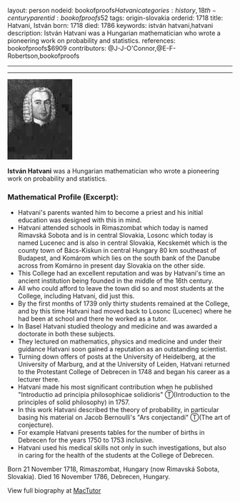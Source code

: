 layout: person
nodeid: bookofproofs$Hatvani
categories: history,18th-century
parentid: bookofproofs$52
tags: origin-slovakia
orderid: 1718
title: Hatvani, István
born: 1718
died: 1786
keywords: istván hatvani,hatvani
description: István Hatvani was a Hungarian mathematician who wrote a pioneering work on probability and statistics.
references: bookofproofs$6909
contributors: @J-J-O'Connor,@E-F-Robertson,bookofproofs

---



---

![Hatvani.jpg](https://github.com/bookofproofs/bookofproofs.github.io/blob/main/_sources/_assets/images/portraits/Hatvani.jpg?raw=true)

**István Hatvani** was a Hungarian mathematician who wrote a pioneering work on probability and statistics.

### Mathematical Profile (Excerpt):
* Hatvani's parents wanted him to become a priest and his initial education was designed with this in mind.
* Hatvani attended schools in Rimaszombat which today is named Rimavská Sobota and is in central Slovakia, Losonc which today is named Lucenec and is also in central Slovakia, Kecskemét which is the county town of Bács-Kiskun in central Hungary 80 km southeast of Budapest, and Komárom which lies on the south bank of the Danube across from Komárno in present day Slovakia on the other side.
* This College had an excellent reputation and was by Hatvani's time an ancient institution being founded in the middle of the 16th  century.
* All who could afford to leave the town did so and most students at the College, including Hatvani, did just this.
* By the first months of 1739 only thirty students remained at the College, and by this time Hatvani had moved back to Losonc (Lucenec) where he had been at school and there he worked as a tutor.
* In Basel Hatvani studied theology and medicine and was awarded a doctorate in both these subjects.
* They lectured on mathematics, physics and medicine and under their guidance Hatvani soon gained a reputation as an outstanding scientist.
* Turning down offers of posts at the University of Heidelberg, at the University of Marburg, and at the University of Leiden, Hatvani returned to the Protestant College of Debrecen in 1748 and began his career as a lecturer there.
* Hatvani made his most significant contribution when he published "Introductio ad principia philosophicae solidioris" Ⓣ(Introduction to the principles of solid philosophy) in 1757.
* In this work Hatvani described the theory of probability, in particular basing his material on Jacob Bernoulli's "Ars conjectandi" Ⓣ(The art of conjecture).
* For example Hatvani presents tables for the number of births in Debrecen for the years 1750 to 1753 inclusive.
* Hatvani used his medical skills not only in such investigations, but also in caring for the health of the students at the College of Debrecen.

Born 21 November 1718, Rimaszombat, Hungary (now Rimavská Sobota, Slovakia). Died 16 November 1786, Debrecen, Hungary.

View full biography at [MacTutor](https://mathshistory.st-andrews.ac.uk/Biographies/Hatvani/)
